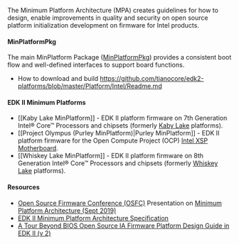 The Minimum Platform Architecture (MPA) creates guidelines for how to design, enable improvements in quality and security on open source platform initialization development on firmware for Intel products.

#### MinPlatformPkg
The main MinPlatform Package ([MinPlatformPkg](https://github.com/tianocore/edk2-platforms/tree/master/Platform/Intel/MinPlatformPkg)) provides a consistent boot flow and well-defined interfaces to support board functions.
- How to download and build https://github.com/tianocore/edk2-platforms/blob/master/Platform/Intel/Readme.md 


#### EDK II Minimum Platforms

* [[Kaby Lake MinPlatform]] - EDK II platform firmware on 7th Generation Intel® Core™ Processors and chipsets (formerly [Kaby Lake](https://ark.intel.com/products/codename/82879/Kaby-Lake) platforms).
* [[Project Olympus (Purley MinPlatform)|Purley MinPlatform]] - EDK II platform firmware for the Open Compute Project (OCP) [Intel XSP Motherboard](http://www.opencompute.org/wiki/Server/ProjectOlympus#Project_Olympus_Server_Motherboards).
* [[Whiskey Lake MinPlatform]] - EDK II platform firmware on 8th Generation Intel® Core™ Processors and chipsets (formerly [Whiskey Lake](https://ark.intel.com/content/www/us/en/ark/products/codename/135883/whiskey-lake.html) platforms).

#### Resources
- [Open Source Firmware Conference (OSFC)](https://osfc.io/) Presentation on [Minimum Platform Architecture (Sept 2019)](https://software.intel.com/sites/default/files/Open%20Source%20UEFI%20Firmware%20for%20Intel%20Platforms.pdf)
- [EDK II Minimum Platform Architecture Specification](https://edk2-docs.gitbooks.io/edk-ii-minimum-platform-specification/content/)
- [A Tour Beyond BIOS Open Source IA Firmware Platform Design Guide in EDK II (v 2)](https://github.com/tianocore/edk2-platforms/blob/master/Platform/Intel/MinPlatformPkg/Docs/A_Tour_Beyond_BIOS_Open_Source_IA_Firmware_Platform_Design_Guide_in_EFI_Developer_Kit_II%20-%20V2.pdf)
